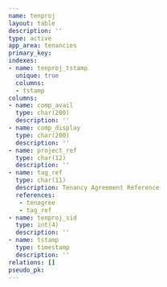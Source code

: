 ```yaml
---
name: tenproj
layout: table
description: ''
type: active
app_area: tenancies
primary_key: 
indexes:
- name: tenproj_tstamp
  unique: true
  columns:
  - tstamp
columns:
- name: comp_avail
  type: char(200)
  description: ''
- name: comp_display
  type: char(200)
  description: ''
- name: project_ref
  type: char(12)
  description: ''
- name: tag_ref
  type: char(11)
  description: Tenancy Agreement Reference
  references:
   - tenagree
   - tag_ref
- name: tenproj_sid
  type: int(4)
  description: ''
- name: tstamp
  type: timestamp
  description: ''
relations: []
pseudo_pk: 
---
```



